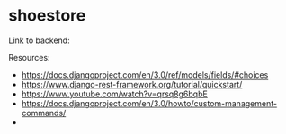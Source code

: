 # shoestore

Link to backend: 

Resources:
- https://docs.djangoproject.com/en/3.0/ref/models/fields/#choices
- https://www.django-rest-framework.org/tutorial/quickstart/
- https://www.youtube.com/watch?v=qrsq8g6bqbE
- https://docs.djangoproject.com/en/3.0/howto/custom-management-commands/
- 
